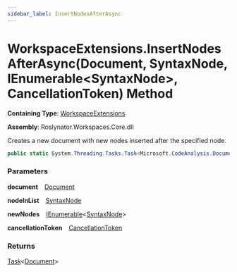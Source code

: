 ```yaml
---
sidebar_label: InsertNodesAfterAsync
---
```


# WorkspaceExtensions\.InsertNodesAfterAsync\(Document, SyntaxNode, IEnumerable&lt;SyntaxNode&gt;, CancellationToken\) Method

**Containing Type**: [WorkspaceExtensions](../index.md)

**Assembly**: Roslynator\.Workspaces\.Core\.dll

  
Creates a new document with new nodes inserted after the specified node\.

```csharp
public static System.Threading.Tasks.Task<Microsoft.CodeAnalysis.Document> InsertNodesAfterAsync(this Microsoft.CodeAnalysis.Document document, Microsoft.CodeAnalysis.SyntaxNode nodeInList, System.Collections.Generic.IEnumerable<Microsoft.CodeAnalysis.SyntaxNode> newNodes, System.Threading.CancellationToken cancellationToken = default)
```

### Parameters

**document** &ensp; [Document](https://docs.microsoft.com/en-us/dotnet/api/microsoft.codeanalysis.document)

**nodeInList** &ensp; [SyntaxNode](https://docs.microsoft.com/en-us/dotnet/api/microsoft.codeanalysis.syntaxnode)

**newNodes** &ensp; [IEnumerable](https://docs.microsoft.com/en-us/dotnet/api/system.collections.generic.ienumerable-1)&lt;[SyntaxNode](https://docs.microsoft.com/en-us/dotnet/api/microsoft.codeanalysis.syntaxnode)&gt;

**cancellationToken** &ensp; [CancellationToken](https://docs.microsoft.com/en-us/dotnet/api/system.threading.cancellationtoken)

### Returns

[Task](https://docs.microsoft.com/en-us/dotnet/api/system.threading.tasks.task-1)&lt;[Document](https://docs.microsoft.com/en-us/dotnet/api/microsoft.codeanalysis.document)&gt;


